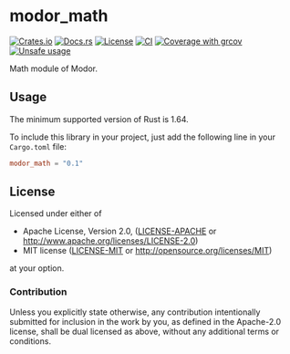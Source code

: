 # modor_math

[![Crates.io](https://img.shields.io/crates/v/modor_math.svg)](https://crates.io/crates/modor_math)
[![Docs.rs](https://img.shields.io/docsrs/modor_math)](https://docs.rs/crate/modor_math)
[![License](https://img.shields.io/crates/l/modor_math)](https://github.com/modor-engine/modor_math)
[![CI](https://github.com/modor-engine/modor/actions/workflows/ci.yml/badge.svg)](https://github.com/modor-engine/modor/actions/workflows/ci.yml)
[![Coverage with grcov](https://img.shields.io/codecov/c/gh/modor-engine/modor)](https://app.codecov.io/gh/modor-engine/modor)
[![Unsafe usage](https://img.shields.io/badge/unsafe%20usage-0-green.svg)](https://github.com/modor-engine/modor/search?q=path%3Acrates%2Fmodor_math+extension%3Ars+unsafe)

Math module of Modor.

## Usage

The minimum supported version of Rust is 1.64.

To include this library in your project, just add the following line in your `Cargo.toml` file:

```toml
modor_math = "0.1"
```

## License

Licensed under either of

* Apache License, Version 2.0, ([LICENSE-APACHE](../../LICENSE-APACHE) or http://www.apache.org/licenses/LICENSE-2.0)
* MIT license ([LICENSE-MIT](../../LICENSE-MIT) or http://opensource.org/licenses/MIT)

at your option.

### Contribution

Unless you explicitly state otherwise, any contribution intentionally submitted for inclusion in the work by you, as
defined in the Apache-2.0 license, shall be dual licensed as above, without any additional terms or conditions.
